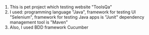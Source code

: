 1. This is pet project which testing website "ToolsQa"
2. I used:
  programming language "Java", 
  framework for testing UI "Selenium",
  framework for testing Java apps is "Junit"
  dependency management tool is "Maven"
3. Also, I used BDD framework Cucumber